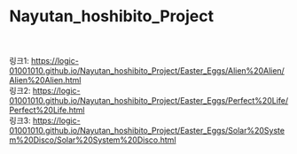 # Nayutan_hoshibito_Project
<br><br>
링크1: https://logic-01001010.github.io/Nayutan_hoshibito_Project/Easter_Eggs/Alien%20Alien/Alien%20Alien.html<br>
링크2: https://logic-01001010.github.io/Nayutan_hoshibito_Project/Easter_Eggs/Perfect%20Life/Perfect%20Life.html<br>
링크3: https://logic-01001010.github.io/Nayutan_hoshibito_Project/Easter_Eggs/Solar%20System%20Disco/Solar%20System%20Disco.html<br>
